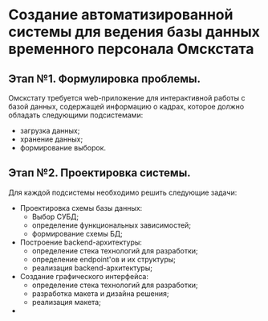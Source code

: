 # Создание автоматизированной системы для ведения базы данных временного персонала Омскстата

## Этап №1. Формулировка проблемы.

Омскстату требуется web-приложение для интерактивной работы с базой данных, содержащей информацию о кадрах, которое должно обладать следующими подсистемами:

- загрузка данных;
- хранение данных;
- формирование выборок.

## Этап №2. Проектировка системы.

Для каждой подсистемы необходимо решить следующие задачи:

- Проектировка схемы базы данных:
    - Выбор СУБД;
    - определение функциональных зависимостей;
    - формирование схемы БД;
- Построение backend-архитектуры:
    - определение стека технологий для разработки;
    - определение endpoint'ов и их структуры;
    - реализация backend-архитектуры;
- Создание графического интерфейса:
    - определение стека технологий для разработки;
    - разработка макета и дизайна решения;
    - реализация макета;
- 